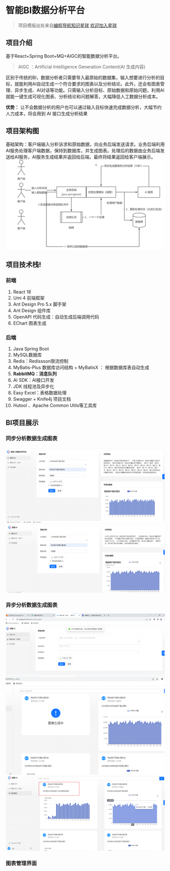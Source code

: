 # 智能BI数据分析平台


> 项目模版出处来自[编程导航知识星球](https://yupi.icu/)
> [欢迎加入星球](https://yupi.icu/)

## 项目介绍
基于React+Spring Boot+MQ+AIGC的智能数据分析平台。
> AIGC ：Artificial Intelligence Generation Content(AI 生成内容)

区别于传统的BI，数据分析者只需要导入最原始的数据集，输入想要进行分析的目标，就能利用AI自动生成一个符合要求的图表以及分析结论。此外，还会有图表管理、异步生成、AI对话等功能。只需输入分析目标、原始数据和原始问题，利用AI就能一键生成可视化图表、分析结论和问题解答，大幅降低人工数据分析成本。

**优势：** 让不会数据分析的用户也可以通过输入目标快速完成数据分析，大幅节约人力成本，将会用到 AI 接口生成分析结果


## 项目架构图

基础架构：客户端输入分析诉求和原始数据，向业务后端发送请求。业务后端利用AI服务处理客户端数据，保持到数据库，并生成图表。处理后的数据由业务后端发送给AI服务，AI服务生成结果并返回给后端，最终将结果返回给客户端展示。
![img_5.png](img_5.png)
## 项目技术栈!
### 前端
1. React 18
2. Umi 4 前端框架
3. Ant Design Pro 5.x 脚手架
4. Ant Design 组件库
5. OpenAPI 代码生成：自动生成后端调用代码
6. EChart 图表生成


### 后端

1. Java Spring Boot
2. MySQL数据库
3. Redis：Redissson限流控制
4. MyBatis-Plus 数据库访问结构 + MyBatisX ： 根据数据库表自动生成
5. **RabbitMQ：消息队列**
6. AI SDK：AI接口开发
7. JDK 线程池及异步化
8. Easy Excel：表格数据处理
9. Swagger + Knife4j 项目文档
10. Hutool 、Apache Common Utils等工具库


## BI项目展示
### 同步分析数据生成图表
![img_10.png](img_10.png)
![img_7.png](img_7.png)
### 异步分析数据生成图表
![img_6.png](img_6.png)
![img_8.png](img_8.png)
![img_9.png](img_9.png)
### 图表管理界面




